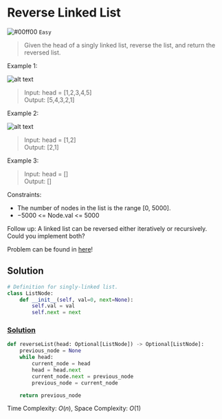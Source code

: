 # Reverse Linked List
![#00ff00](https://placehold.co/1x1/00ff00/00ff00.png) `Easy`

> Given the head of a singly linked list, reverse the list, and return the reversed list.

Example 1:

![alt text](https://assets.leetcode.com/uploads/2021/02/19/rev1ex1.jpg)

> Input: head = [1,2,3,4,5]\
Output: [5,4,3,2,1]

Example 2:

![alt text](https://assets.leetcode.com/uploads/2021/02/19/rev1ex2.jpg)

> Input: head = [1,2]\
Output: [2,1]

Example 3:

> Input: head = []\
Output: []
 

Constraints:
- The number of nodes in the list is the range [0, 5000].
- $-5000$ <= Node.val <= $5000$
 

Follow up: A linked list can be reversed either iteratively or recursively. Could you implement both?

Problem can be found in [here](https://leetcode.com/problems/reverse-linked-list/)!

## Solution
```python
# Definition for singly-linked list.
class ListNode:
    def __init__(self, val=0, next=None):
        self.val = val
        self.next = next
```

### [Solution](/Linked%20List/206-Reverse-Linked-List/solution.py)

```python
def reverseList(head: Optional[ListNode]) -> Optional[ListNode]:
    previous_node = None
    while head:
        current_node = head
        head = head.next
        current_node.next = previous_node
        previous_node = current_node

    return previous_node
```

Time Complexity: $O(n)$, Space Complexity: $O(1)$